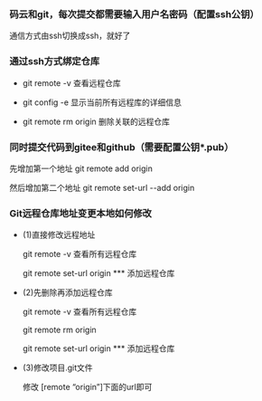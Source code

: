 ### 码云和git，每次提交都需要输入用户名密码（配置ssh公钥）

通信方式由ssh切换成ssh，就好了

### 通过ssh方式绑定仓库

- git remote -v  查看远程仓库
- git config -e  显示当前所有远程库的详细信息

- git remote rm origin 删除关联的远程仓库

### 同时提交代码到gitee和github（需要配置公钥*.pub）

先增加第一个地址 git remote add origin <url1>

然后增加第二个地址 git remote set-url --add origin <url2>

### Git远程仓库地址变更本地如何修改

- (1)直接修改远程地址
 
    git remote -v 查看所有远程仓库

    git remote set-url origin *** 添加远程仓库

- (2)先删除再添加远程仓库

    git remote -v 查看所有远程仓库

    git remote rm origin

    git remote set-url origin *** 添加远程仓库

- (3)修改项目.git文件

    修改 [remote “origin”]下面的url即可